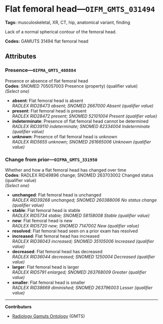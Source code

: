 # Flat femoral head—`OIFM_GMTS_031494`

**Tags:** musculoskeletal, XR, CT, hip, anatomical variant, finding

Lack of a normal spherical contour of the femoral head.

**Codes:** GAMUTS 31494 flat femoral head

## Attributes

### Presence—`OIFMA_GMTS_408884`

Presence or absence of flat femoral head  
**Codes**: SNOMED 705057003 Presence (property) (qualifier value)  
*(Select one)*

- **absent**: Flat femoral head is absent  
_RADLEX RID28473 absent; SNOMED 2667000 Absent (qualifier value)_
- **present**: Flat femoral head is present  
_RADLEX RID28472 present; SNOMED 52101004 Present (qualifier value)_
- **indeterminate**: Presence of flat femoral head cannot be determined  
_RADLEX RID39110 indeterminate; SNOMED 82334004 Indeterminate (qualifier value)_
- **unknown**: Presence of flat femoral head is unknown  
_RADLEX RID5655 unknown; SNOMED 261665006 Unknown (qualifier value)_

### Change from prior—`OIFMA_GMTS_331950`

Whether and how a flat femoral head has changed over time  
**Codes**: RADLEX RID49896 change; SNOMED 263703002 Changed status (qualifier value)  
*(Select one)*

- **unchanged**: Flat femoral head is unchanged  
_RADLEX RID39268 unchanged; SNOMED 260388006 No status change (qualifier value)_
- **stable**: Flat femoral head is stable  
_RADLEX RID5734 stable; SNOMED 58158008 Stable (qualifier value)_
- **new**: Flat femoral head is new  
_RADLEX RID5720 new; SNOMED 7147002 New (qualifier value)_
- **resolved**: Flat femoral head seen on a prior exam has resolved  
- **increased**: Flat femoral head has increased  
_RADLEX RID36043 increased; SNOMED 35105006 Increased (qualifier value)_
- **decreased**: Flat femoral head has decreased  
_RADLEX RID36044 decreased; SNOMED 1250004 Decreased (qualifier value)_
- **larger**: Flat femoral head is larger  
_RADLEX RID5791 enlarged; SNOMED 263768009 Greater (qualifier value)_
- **smaller**: Flat femoral head is smaller  
_RADLEX RID38669 diminished; SNOMED 263796003 Lesser (qualifier value)_

---

**Contributors**

- [Radiology Gamuts Ontology](https://gamuts.net/) (GMTS)
